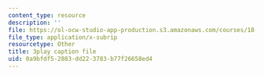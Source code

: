 ```yaml
---
content_type: resource
description: ''
file: https://ol-ocw-studio-app-production.s3.amazonaws.com/courses/18-06sc-linear-algebra-fall-2011/0a9bfdf52883dd223783b77f26658ed4_nHlE7EgJFds.srt
file_type: application/x-subrip
resourcetype: Other
title: 3play caption file
uid: 0a9bfdf5-2883-dd22-3783-b77f26658ed4
---
```

